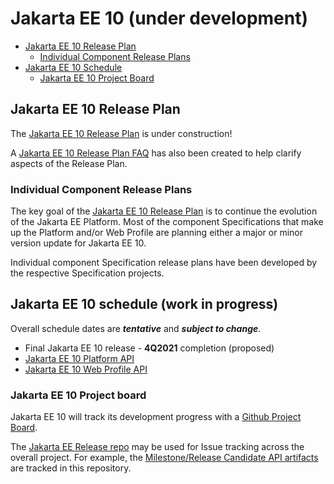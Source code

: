 # Jakarta EE 10 (under development)

- [Jakarta EE 10 Release Plan](#jakarta-ee-10-release-plan)
    - [Individual Component Release Plans](#individual-component-release-plans)
- [Jakarta EE 10 Schedule](#jakarta-ee-10-schedule)
    - [Jakarta EE 10 Project Board](#jakarta-ee-10-project-board)

## Jakarta EE 10 Release Plan

The [Jakarta EE 10 Release Plan](JakartaEE10ReleasePlan) is under construction! 

A [Jakarta EE 10 Release Plan FAQ](https://eclipse-ee4j.github.io/jakartaee-platform/jakartaee10/JakartaEE10ReleasePlanFAQ) has also been created to help clarify aspects of the Release Plan.

### Individual Component Release Plans

The key goal of the [Jakarta EE 10 Release Plan](JakartaEE10ReleasePlan) is to continue the evolution of the Jakarta EE Platform.
Most of the component Specifications that make up the Platform and/or Web Profile are planning either a major or minor version update for Jakarta EE 10.

Individual component Specification release plans have been developed by the respective Specification projects.

## Jakarta EE 10 schedule (work in progress)

Overall schedule dates are ***tentative*** and ***subject to change***.  
    
- Final Jakarta EE 10 release - **4Q2021** completion (proposed)
 - [Jakarta EE 10 Platform API](tbd)
 - [Jakarta EE 10 Web Profile API](tbd)
    
### Jakarta EE 10 Project board

Jakarta EE 10 will track its development progress with a [Github Project Board](https://github.com/orgs/eclipse-ee4j/projects/21).

The [Jakarta EE Release repo](https://github.com/eclipse-ee4j/jakartaee-release) may be used for Issue tracking across the overall project.
For example, the [Milestone/Release Candidate API artifacts](https://github.com/eclipse-ee4j/jakartaee-release/issues) are tracked in this repository.
